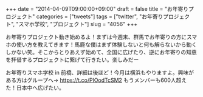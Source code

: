 +++
date = "2014-04-09T09:00:00+09:00"
draft = false
title = "お年寄りプロジェクト"
categories = ["tweets"]
tags = ["twitter", "お年寄りプロジェクト", "スマホ学校", "プロジェクト"]
slug = "4056"
+++

お年寄りプロジェクト動き始めるよ！まずは今週末、群馬でお年寄りの方にスマホの使い方を教えてきます！馬鹿な僕はまず体験しないと何も解らないから動くしかない笑。そこからとりあえず始めて、全国に広げたり、逆にお年寄りの知恵を拝借するプロジェクトに繋げて行きたい。楽しみだー

お年寄りスマホ学校 in 前橋、詳細は後ほど！今月は横浜もやりますよ。興味がある方はグループへ→ https://t.co/PlOodTcSM2 もうメンバーも600人超えた！日本中へ広げたい。

